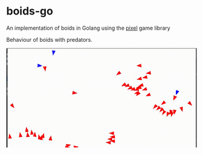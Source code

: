 # boids-go


An implementation of boids in Golang using the [pixel](https://github.com/faiface/pixel) game library

Behaviour of boids with predators.


![](demo.gif)
